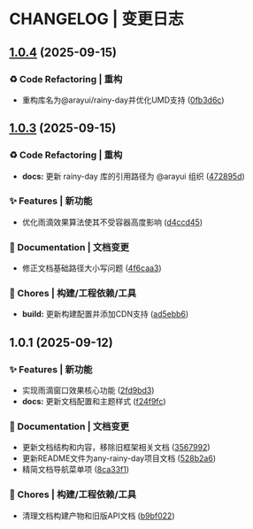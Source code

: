# CHANGELOG | 变更日志

## [1.0.4](https://github.com/WuCheng-cn/AnyRainyDay/compare/1.0.3...1.0.4) (2025-09-15)

### ♻️ Code Refactoring | 重构

* 重构库名为@arayui/rainy-day并优化UMD支持 ([0fb3d6c](https://github.com/WuCheng-cn/AnyRainyDay/commit/0fb3d6c0231b36527162717cf66f84b6efea28b1))

## [1.0.3](https://github.com/WuCheng-cn/AnyRainyDay/compare/1.0.1...1.0.3) (2025-09-15)

### ♻️ Code Refactoring | 重构

* **docs:** 更新 rainy-day 库的引用路径为 @arayui 组织 ([472895d](https://github.com/WuCheng-cn/AnyRainyDay/commit/472895d55e9a98e250a5e3f58c99c621c06381a7))

### ✨ Features | 新功能

* 优化雨滴效果算法使其不受容器高度影响 ([d4ccd45](https://github.com/WuCheng-cn/AnyRainyDay/commit/d4ccd452bea714b4b8a0496332b40035f555ce4b))

### 📝 Documentation | 文档变更

* 修正文档基础路径大小写问题 ([4f6caa3](https://github.com/WuCheng-cn/AnyRainyDay/commit/4f6caa398bc79b08aa1adc3e7efb9fb5b17afdc2))

### 🚀 Chores | 构建/工程依赖/工具

* **build:** 更新构建配置并添加CDN支持 ([ad5ebb6](https://github.com/WuCheng-cn/AnyRainyDay/commit/ad5ebb673710a39491cf11e1100c6caa3f94ca13))

## 1.0.1 (2025-09-12)

### ✨ Features | 新功能

* 实现雨滴窗口效果核心功能 ([2fd9bd3](https://github.com/WuCheng-cn/AnyRainyDay/commit/2fd9bd3238464106203b8af25627a8382d771b82))
* **docs:** 更新文档配置和主题样式 ([f24f9fc](https://github.com/WuCheng-cn/AnyRainyDay/commit/f24f9fc554c1e573cdd859538b88b04f6244d7be))

### 📝 Documentation | 文档变更

* 更新文档结构和内容，移除旧框架相关文档 ([3567992](https://github.com/WuCheng-cn/AnyRainyDay/commit/3567992adcf05b39bae9bd13a38259037fbc2187))
* 更新README文件为any-rainy-day项目文档 ([528b2a6](https://github.com/WuCheng-cn/AnyRainyDay/commit/528b2a67b1f45c9eb9854071d5a292f6bf9d0842))
* 精简文档导航菜单项 ([8ca33f1](https://github.com/WuCheng-cn/AnyRainyDay/commit/8ca33f1f430cf3238f566835f5f2652870ae9a1d))

### 🚀 Chores | 构建/工程依赖/工具

* 清理文档构建产物和旧版API文档 ([b9bf022](https://github.com/WuCheng-cn/AnyRainyDay/commit/b9bf022b958544420f4bf986bc47af6617760804))
